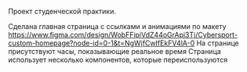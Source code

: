 Проект студенческой практики.

Сделана главная страница с ссылками и анимациями по макету https://www.figma.com/design/WobFFipiVdZ44oGrApi3Tj/Cybersport-custom-homepage?node-id=0-1&t=NgWjfCwIfEkFV4lA-0
На странице присутствуют часы, показывающие реальное время
Страница использует несколько компонентов, которые переиспользуются